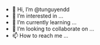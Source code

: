 - 👋 Hi, I’m @tunguyendd
- 👀 I’m interested in ...
- 🌱 I’m currently learning ...
- 💞️ I’m looking to collaborate on ...
- 📫 How to reach me ...

<!---
tunguyendd/tunguyendd is a ✨ special ✨ repository because its `README.md` (this file) appears on your GitHub profile.
You can click the Preview link to take a look at your changes.
--->
